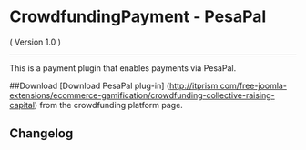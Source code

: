 CrowdfundingPayment - PesaPal
==================================
( Version 1.0 )
- - -

This is a payment plugin that enables payments via PesaPal.

##Download
[Download PesaPal plug-in] (http://itprism.com/free-joomla-extensions/ecommerce-gamification/crowdfunding-collective-raising-capital) from the crowdfunding platform page.

Changelog
---------
